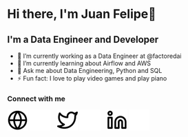 # Hi there, I'm Juan Felipe👋

## I'm a Data Engineer and Developer

- 🔭 I’m currently working as a Data Engineer at @factoredai
- 🌱 I’m currently learning about Airflow and AWS
- 💬 Ask me about Data Engineering, Python and SQL
- ⚡ Fun fact: I love to play video games and play piano
<!--
- 👯 I’m looking to collaborate on ...
- 🤔 I’m looking for help with ...
- 📫 How to reach me: ...
- 😄 Pronouns: ...
  -->

### Connect with me

[![website](./img/globe-light.svg)](https://jfgomez.me/)
[![website](./img/globe-dark.svg)](https://jfgomez.me/)
&nbsp;&nbsp;
[![website](./img/twitter-light.svg)](https://twitter.com/jfgomez0912)
[![website](./img/twitter-dark.svg)](https://twitter.com/jfgomez0912)
&nbsp;&nbsp;
[![website](./img/linkedin-light.svg)](https://www.linkedin.com/in/jfgomez0912/)
[![website](./img/linkedin-dark.svg)](https://www.linkedin.com/in/jfgomez0912/)
